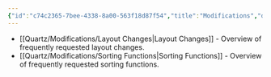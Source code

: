 ```yaml
---
{"id":"c74c2365-7bee-4338-8a00-563f18d87f54","title":"Modifications","description":"Overview of frequently requested modifications.","publish":true,"date_created":"Wednesday, October 9th 2024, 10:07:16 pm","date_modified":"Sunday, November 3rd 2024, 8:30:23 pm","editing_lock":true,"live_preview":true,"cssclasses":["mado-heading","index-page","hide-date"],"path":"Quartz/Modifications/index.md","permalink":"/quartz/modifications/index/","PassFrontmatter":true}
---
```



- [[Quartz/Modifications/Layout Changes\|Layout Changes]] - Overview of frequently requested layout changes.
- [[Quartz/Modifications/Sorting Functions\|Sorting Functions]] - Overview of frequently requested sorting functions.

